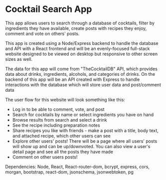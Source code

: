 


# Cocktail Search App #

This app allows users to search through a database of cocktails, filter by ingredients they have available, create posts with recipes they enjoy, comment and vote on others' posts. 

This app is created using a Node/Express backend to handle the database and API with a React frontend and will be an evenly-focused full-stack website designed to be viewed on desktop but responsive to other screen sizes as well. 

The data for this app will come from "TheCocktailDB" API, which provides data about drinks, ingredients, alcohols, and categories of drinks. On the backend of this app will be an API created with Express to handle interactions with the database which will store user data and post/comment data

The user flow for this website will look something like this: 


- Log in to be able to comment, vote, and post
- Search for cocktails by name or select ingredients you have on hand
- Browse results from search and select a drink
- See the recipe including preparation notes 
- Share recipes you like with friends - make a post with a title, body text, and attached recipe, which other users can see 
- Explore other users' posts! There will be a page where all users' posts will show up and can be up/downvoted. You can also view a user's detail page and see all the posts they have made
- Comment on other users posts!

Dependencies: Node, React, React-router-dom, bcrypt, express, cors, morgan, bootstrap, react-dom, jsonschema, jsonwebtoken, pg
